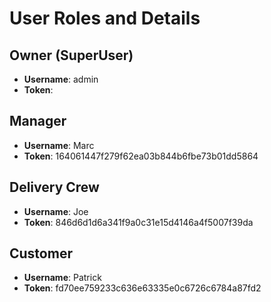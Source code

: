 # User Roles and Details

## Owner (SuperUser)
- **Username**: admin
- **Token**: 

## Manager
- **Username**: Marc
- **Token**: 164061447f279f62ea03b844b6fbe73b01dd5864

## Delivery Crew
- **Username**: Joe
- **Token**: 846d6d1d6a341f9a0c31e15d4146a4f5007f39da

## Customer
- **Username**: Patrick
- **Token**: fd70ee759233c636e63335e0c6726c6784a87fd2
